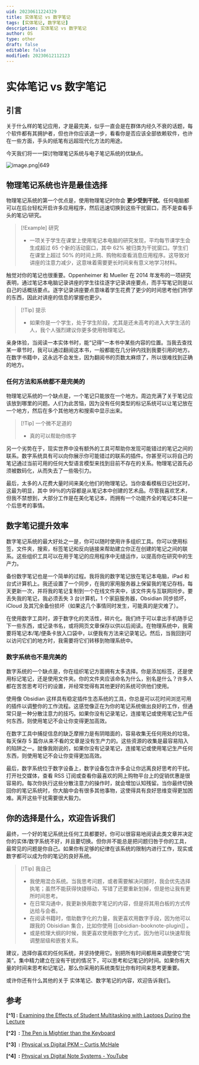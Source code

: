 ```yaml
---
uid: 20230611224329
title: 实体笔记 vs 数字笔记
tags: [实体笔记, 数字笔记]
description: 实体笔记 vs 数字笔记
author: OS
type: other
draft: false
editable: false
modified: 20230612112123
---
```


# 实体笔记 vs 数字笔记

## 引言

关于什么样的笔记应用，才是最完美，似乎一直会是在群体内经久不衰的话题，每个软件都有其拥护者，但也许你应该退一步，看看你是否应该全部依赖软件，也许在一些方面，手头的纸笔有远超现代化方法的用途。

今天我们将一一探讨物理笔记系统与电子笔记系统的优缺点。

![image.png|649](https://cdn.pkmer.cn/images/20230611231726.png!pkmer)

## 物理笔记系统也许是最佳选择

物理笔记系统的第一个优点是，使用物理笔记时你会 **更少受到干扰**。任何电脑都可以在后台轻松开启许多应用程序，然后迅速切换到这些干扰窗口，而不是查看手头的笔记/研究。

> [!Example] 研究
> - 一项关于学生在课堂上使用笔记本电脑的研究发现，平均每节课学生会生成超过 65 个新的活动窗口，其中 62% 被归类为干扰窗口。学生们在课堂上超过 50% 的时间上网、购物和查看消息应用程序。这导致对讲座的注意力减少，这意味着需要更长时间来有意义地学习材料。

触觉对你的笔记也很重要。Oppenheimer 和 Mueller 在 2014 年发布的一项研究表明，通过笔记本电脑记录讲座的学生往往逐字记录讲座要点，而手写笔记则是以自己的话概括要点。逐字记录讲座要点意味着学生花费了更少的时间思考他们所学的东西，因此对讲座的信息的掌握也更少。

>[!Tip] 提示
>- 如果你是一个学生，处于学生阶段，尤其是还未高考的进入大学生活的人，我个人强烈建议你更多使用物理笔记。

亲身体验，当阅读一本实体书时，能“记得”一本书中某些内容的位置。当我去查找某一章节时，我可以通过翻阅这本书，一般都能在几分钟内找到我要引用的地方。在数字书籍中，这永远不会发生，因为翻阅书的页数太麻烦了，所以很难找到正确的地方。

### 任何方法和系统都不是完美的

物理笔记系统的一个缺点是，一个笔记只能放在一个地方。周边充满了关于笔记应该放到哪里的问题。人们为此苦恼，因为没有任何类型的标记系统可以让笔记放在一个地方，然后在多个其他地方和搜索中显示出来。

>[!Tip] 一个微不足道的
>- 真的可以帮助你练字

另一个劣势在于，现实世界中没有额外的工具可帮助你发现可能错过的笔记之间的联系。数字系统具有可以向你展示你可能错过的联系的插件。你甚至可以将自己的笔记通过当前可用的任何大型语言模型来找到目前不存在的关系。物理笔记首先必须被数码化，从而失去了一些吸引力。

最后，太多的人花费大量时间来美化他们的物理笔记。当你查看模板日记社区时，这最为明显，其中 99％的内容都是从笔记本中创建的艺术品。尽管我喜欢艺术，但我不禁想到，大部分工作是在美化笔记本，而拥有一个功能齐全的笔记本只是一个后思考的事情。

## 数字笔记提升效率

数字笔记系统的最大好处之一是，你可以随时使用许多组织工具。你可以使用标签，文件夹，搜索，标签笔记和反向链接来帮助建立你正在创建的笔记之间的联系。这些组织工具可以在用于笔记的应用程序中无缝运作，以提高你在研究中的生产力。

备份数字笔记也是一个简单的过程。我将我的数字笔记放在笔记本电脑，iPad 和台式计算机上。我还设置了一个同步，在我的家用服务器上保留我的笔记存档，每天更新一次，并将我的笔记复制到一个在线文件夹中，该文件夹与互联网同步。要丢失我的笔记，我必须丢失 3 台计算机，1 个家庭服务器，Obsidian 同步损坏，iCloud 及其冗余备份损坏（如果这几个事情同时发生，可能真的是灾难了）。

在使用数字工具时，源于数字化的灵活性，碎片化。我们终于可以拿出手机随手记下一些东西，或记录书名，或将网页文章保存以供以后阅读。在物理系统中，我需要将笔记本/笔/便条卡放入口袋中，以便我有方法来记录笔记。然后，当我回到可以访问它们的地方时，我需要将它们转移到物理系统中。

### 数字系统也不是完美的

数字系统的一个缺点是，你在组织笔记方面拥有太多选择。你是添加标签，还是使用标记笔记，还是使用文件夹。你的文件夹应该命名为什么，别名是什么？许多人都在苦苦思考可行的设置，并经常觉得有其他更好的系统可供他们使用。

使用像 Obsidian 这样具有稳定插件生态系统的工具，你总是可以花时间浏览可用的插件以调整你的工作流程。这感觉像正在为你的笔记系统做出良好的工作，但通常只是一种分散注意力的技巧。如果你没有记录笔记，连接笔记或使用笔记生产任何东西，则使用笔记不会让你变得更加高效。

在数字工具中捕捉信息的缺乏摩擦力是有阴暗面的，容易收集无任何用处的垃圾。每天保存 5 篇你从来不看的文章是没有生产力的。这些资源的收集是最容易陷入的陷阱之一。就像我刚说的，如果你没有记录笔记，连接笔记或使用笔记生产任何东西，则使用笔记不会让你变得更加高效。

最后，数字系统位于数字设备上，数字设备包含许多会让你远离良好思考的干扰。打开社交媒体，查看 RSS 订阅或查看你最喜欢的网上购物平台上的促销优惠是很容易的。每次你执行这些分散注意力的操作时，就会增加认知残留。当你最终切换回你的笔记系统时，你大脑中会有很多其他事物，这使得具有良好思维变得更加困难。离开这些干扰需要很大毅力。

## 你的选择是什么，欢迎告诉我们

最终，一个好的笔记系统比任何工具都要好。你可以很容易地阅读此类文章并决定你的实体/数字系统不好，并且要切换。但你并不能总是把问题归咎于你的工具，最常见的问题是你自己。如果你有足够的纪律在该系统的限制内进行工作，现实或数字都可以成为你的笔记的良好系统。

> [!Tip] 我自己
> - 我使用混合系统。当我思考问题，或者需要解决问题时，我会优先选择执笔；虽然不能获得快捷移动，写错了还要重新划掉，但是他让我有更所时间思考。
> - 在日常沟通中，我更新换用数字笔记的内容，但是将其用白板的方式传达给与会者。
> - 在阅读书籍时，借助数字化的力量，我更喜欢用数字手段，因为他可以跟我的 Obisidian 集合，比如你使用 [[obsidian-booknote-plugin]] 。
> - 或是梳理大纲的时候，我更喜欢使用数字化方式，因为他可以快速帮我调整层级和嵌套关系。

建议，选择你喜欢的任何系统，并坚持使用它。别把所有时间都用来调整使它“完美”。集中精力建立在没有干扰的情况下，可以思考和记笔记的时间。如果你有大量的时间来思考和记笔记，那么你采用的系统类型比你有时间来思考更重要。

或许你还有什么其他的关于 实体笔记、数字笔记的内容，欢迎告诉我们。

## 参考

**[^1] :** [Examining the Effects of Student Multitasking with Laptops During the Lecture](https://www.researchgate.net/publication/234074902_Examining_the_Effects_of_Student_Multitasking_with_Laptops_during_the_Lecture)

**[^2]  :** [The Pen is Mightier than the Keyboard](http://pss.sagepub.com/content/early/2014/04/22/0956797614524581)

**[^3]  :** [Physical vs Digital PKM – Curtis McHale](https://curtismchale.ca/2023/05/17/physical-vs-digital-pkm/?ref=feedle.world#fnref-2)

**[^4]  :** [Physical vs Digital Note Systems - YouTube](https://youtu.be/IIw4DlIHMYI)